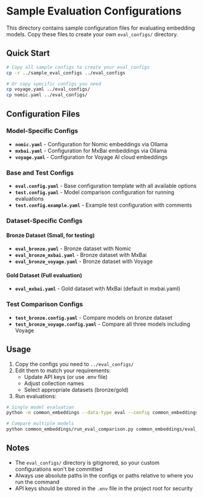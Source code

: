 # Sample Evaluation Configurations

This directory contains sample configuration files for evaluating embedding models. Copy these files to create your own `eval_configs/` directory.

## Quick Start

```bash
# Copy all sample configs to create your eval_configs
cp -r ../sample_eval_configs ../eval_configs

# Or copy specific configs you need
cp voyage.yaml ../eval_configs/
cp nomic.yaml ../eval_configs/
```

## Configuration Files

### Model-Specific Configs

- **`nomic.yaml`** - Configuration for Nomic embeddings via Ollama
- **`mxbai.yaml`** - Configuration for MxBai embeddings via Ollama
- **`voyage.yaml`** - Configuration for Voyage AI cloud embeddings

### Base and Test Configs

- **`eval.config.yaml`** - Base configuration template with all available options
- **`test.config.yaml`** - Model comparison configuration for running evaluations
- **`test.config.example.yaml`** - Example test configuration with comments

### Dataset-Specific Configs

#### Bronze Dataset (Small, for testing)
- **`eval_bronze.yaml`** - Bronze dataset with Nomic
- **`eval_bronze_mxbai.yaml`** - Bronze dataset with MxBai
- **`eval_bronze_voyage.yaml`** - Bronze dataset with Voyage

#### Gold Dataset (Full evaluation)
- **`eval_mxbai.yaml`** - Gold dataset with MxBai (default in mxbai.yaml)

### Test Comparison Configs

- **`test_bronze.config.yaml`** - Compare models on bronze dataset
- **`test_bronze_voyage.config.yaml`** - Compare all three models including Voyage

## Usage

1. Copy the configs you need to `../eval_configs/`
2. Edit them to match your requirements:
   - Update API keys (or use .env file)
   - Adjust collection names
   - Select appropriate datasets (bronze/gold)
3. Run evaluations:

```bash
# Single model evaluation
python -m common_embeddings --data-type eval --config common_embeddings/eval_configs/voyage.yaml

# Compare multiple models
python common_embeddings/run_eval_comparison.py common_embeddings/eval_configs/
```

## Notes

- The `eval_configs/` directory is gitignored, so your custom configurations won't be committed
- Always use absolute paths in the configs or paths relative to where you run the command
- API keys should be stored in the `.env` file in the project root for security